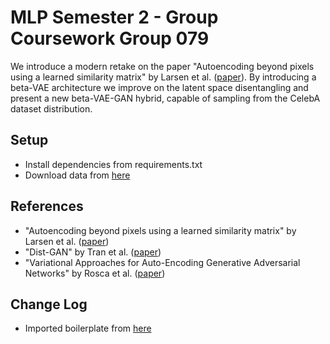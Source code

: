 # MLP Semester 2 - Group Coursework Group 079
We introduce a modern retake on the paper "Autoencoding beyond pixels using a learned similarity matrix" by Larsen et al. ([paper](https://arxiv.org/abs/1512.09300)). By introducing a beta-VAE architecture we improve on the latent space disentangling and present a new beta-VAE-GAN hybrid, capable of sampling from the CelebA dataset distribution.

## Setup
- Install dependencies from requirements.txt
- Download data from [here](http://tamaraberg.com/faceDataset/)

## References
- "Autoencoding beyond pixels using a learned similarity matrix" by Larsen et al. ([paper](https://arxiv.org/abs/1512.09300))
- "Dist-GAN" by Tran et al. ([paper](http://openaccess.thecvf.com/content_ECCV_2018/papers/Ngoc-Trung_Tran_Generative_Adversarial_Autoencoder_ECCV_2018_paper.pdf))
- "Variational Approaches for Auto-Encoding Generative Adversarial Networks" by Rosca et al. ([paper](https://arxiv.org/abs/1706.04987))

## Change Log
- Imported boilerplate from [here](https://github.com/unmeg/pytorch-boilerplate)
